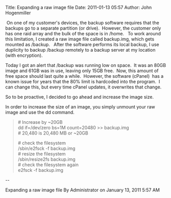 Title: Expanding a raw image file
Date: 2011-01-13 05:57
Author: John Hogenmiller 

 On one of my customer's devices, the backup software requires that the
backups go to a separate partition (or drive).  However, the customer
only has one raid array and the bulk of the space is in /home.   To work
around this limitation, I created a raw image file called backup.img,
which gets mounted as /backup.   After the software performs its local
backup, I use duplicity to backup /backup remotely to a backup server at
my location (with encryption).  
  
Today I got an alert that /backup was running low on space.  It was an
80GB image and 61GB was in use, leaving only 15GB free.  Now, this
amount of free space should last quite a while.  However, the software
(cPanel)  has a known issue for years that the 80% limit is hardcoded
into the program.  I can change this, but every time cPanel updates, it
overwrites that change.  
  
So to be proactive, I decided to go ahead and increase the image size.  
  
In order to increase the size of an image, you simply unmount your raw
image and use the dd command.  
  

> \# Increase by \~20GB  
> dd if=/dev/zero bs=1M count=20480 \>\> backup.img  
> \# 20,480 is 20,480 MB or \~20GB  
>   
> \# check the filesystem  
> /sbin/e2fsck -f backup.img  
> \# resize the filesystem  
> /sbin/resize2fs backup.img  
> \# check the filesystem again  
> e2fsck -f backup.img               

--  
  
Expanding a raw image file By Administrator on January 13, 2011 5:57 AM
